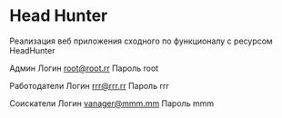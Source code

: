 # Head Hunter
Реализация веб приложения сходного по функционалу с ресурсом HeadHunter

Админ Логин root@root.rr Пароль root

Работодатели
Логин rrr@rrr.rr Пароль rrr


Соискатели
Логин vanager@mmm.mm Пароль mmm
